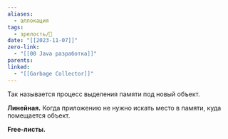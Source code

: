 ```yaml
---
aliases:
  - аллокация
tags:
  - зрелость/🌱
date: "[[2023-11-07]]"
zero-link:
  - "[[00 Java разработка]]"
parents: 
linked:
  - "[[Garbage Collector]]"
---
```

Так называется процесс выделения памяти под новый объект.

**Линейная.** Когда приложению не нужно искать место в памяти, куда помещается объект.

**Free-листы.**